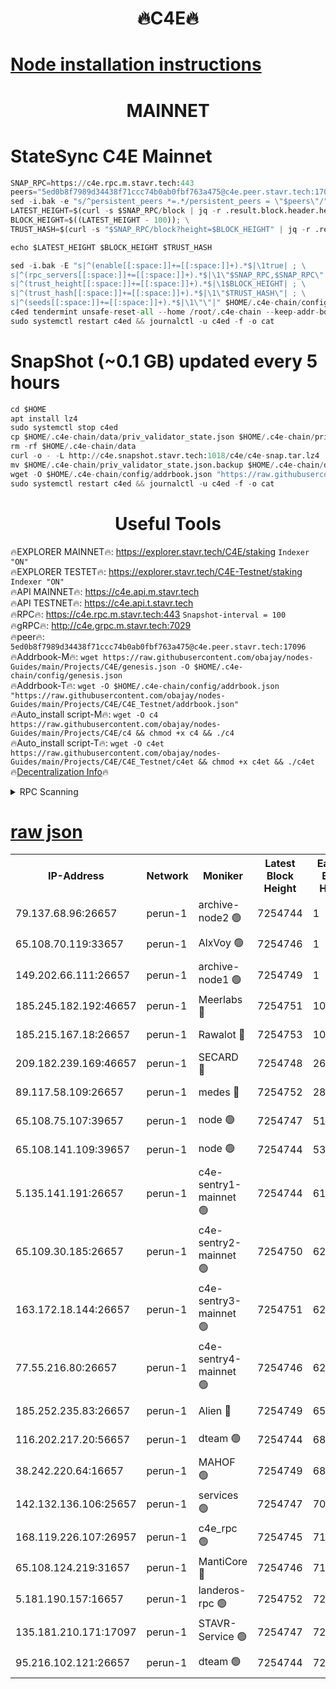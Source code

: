 <h1 align="center"> 🔥C4E🔥</h1>

[Node installation instructions](https://github.com/obajay/nodes-Guides/tree/main/Projects/C4E)
=

<h1 align="center"> MAINNET</h1>

# StateSync C4E Mainnet
```python
SNAP_RPC=https://c4e.rpc.m.stavr.tech:443
peers="5ed0b8f7989d34438f71ccc74b0ab0fbf763a475@c4e.peer.stavr.tech:17096"
sed -i.bak -e "s/^persistent_peers *=.*/persistent_peers = \"$peers\"/" $HOME/.c4e-chain/config/config.toml
LATEST_HEIGHT=$(curl -s $SNAP_RPC/block | jq -r .result.block.header.height); \
BLOCK_HEIGHT=$((LATEST_HEIGHT - 100)); \
TRUST_HASH=$(curl -s "$SNAP_RPC/block?height=$BLOCK_HEIGHT" | jq -r .result.block_id.hash)

echo $LATEST_HEIGHT $BLOCK_HEIGHT $TRUST_HASH

sed -i.bak -E "s|^(enable[[:space:]]+=[[:space:]]+).*$|\1true| ; \
s|^(rpc_servers[[:space:]]+=[[:space:]]+).*$|\1\"$SNAP_RPC,$SNAP_RPC\"| ; \
s|^(trust_height[[:space:]]+=[[:space:]]+).*$|\1$BLOCK_HEIGHT| ; \
s|^(trust_hash[[:space:]]+=[[:space:]]+).*$|\1\"$TRUST_HASH\"| ; \
s|^(seeds[[:space:]]+=[[:space:]]+).*$|\1\"\"|" $HOME/.c4e-chain/config/config.toml
c4ed tendermint unsafe-reset-all --home /root/.c4e-chain --keep-addr-book
sudo systemctl restart c4ed && journalctl -u c4ed -f -o cat
```
# SnapShot (~0.1 GB) updated every 5 hours
```python
cd $HOME
apt install lz4
sudo systemctl stop c4ed
cp $HOME/.c4e-chain/data/priv_validator_state.json $HOME/.c4e-chain/priv_validator_state.json.backup
rm -rf $HOME/.c4e-chain/data
curl -o - -L http://c4e.snapshot.stavr.tech:1018/c4e/c4e-snap.tar.lz4 | lz4 -c -d - | tar -x -C $HOME/.c4e-chain --strip-components 2
mv $HOME/.c4e-chain/priv_validator_state.json.backup $HOME/.c4e-chain/data/priv_validator_state.json
wget -O $HOME/.c4e-chain/config/addrbook.json "https://raw.githubusercontent.com/obajay/nodes-Guides/main/Projects/C4E/addrbook.json"
sudo systemctl restart c4ed && journalctl -u c4ed -f -o cat
```
 <h1 align="center"> Useful Tools</h1>

🔥EXPLORER MAINNET🔥:  https://explorer.stavr.tech/C4E/staking            `Indexer "ON"` \
🔥EXPLORER TESTET🔥:   https://explorer.stavr.tech/C4E-Testnet/staking     `Indexer "ON"` \
🔥API MAINNET🔥:       https://c4e.api.m.stavr.tech \
🔥API TESTNET🔥:       https://c4e.api.t.stavr.tech \
🔥RPC🔥:               https://c4e.rpc.m.stavr.tech:443                  `Snapshot-interval = 100` \
🔥gRPC🔥:              http://c4e.grpc.m.stavr.tech:7029 \
🔥peer🔥:              `5ed0b8f7989d34438f71ccc74b0ab0fbf763a475@c4e.peer.stavr.tech:17096` \
🔥Addrbook-M🔥:    ```wget https://raw.githubusercontent.com/obajay/nodes-Guides/main/Projects/C4E/genesis.json -O $HOME/.c4e-chain/config/genesis.json``` \
🔥Addrbook-T🔥:    ```wget -O $HOME/.c4e-chain/config/addrbook.json "https://raw.githubusercontent.com/obajay/nodes-Guides/main/Projects/C4E/C4E_Testnet/addrbook.json"``` \
🔥Auto_install script-M🔥: ```wget -O c4 https://raw.githubusercontent.com/obajay/nodes-Guides/main/Projects/C4E/c4 && chmod +x c4 && ./c4``` \
🔥Auto_install script-T🔥: ```wget -O c4et https://raw.githubusercontent.com/obajay/nodes-Guides/main/Projects/C4E/C4E_Testnet/c4et && chmod +x c4et && ./c4et``` \
🔥[Decentralization Info](https://github.com/obajay/StateSync-snapshots/tree/main/Projects/C4E/Decentralization)🔥




<details>
<summary>RPC Scanning</summary>

<h2 align="center"> We scan nodes in real time every 4 hours. And we provide the final result of RPC endpoints.
We cannot influence the operation of these nodes in any way. </h2>


```python
If Voting Power is higher than 0 --> then the Node is a validator of the network and may be subject to attack and be a potential threat to the chain.
```
```python
We marked such validators with a red symbol
```

</details>

[raw json](https://rpc-check.c4e.stavr.tech/c4e/rpc-c4e-result.json)
=



<table><tr><th>IP-Address</th><th>Network</th><th>Moniker</th><th>Latest Block Height</th><th>Earliest Block Height</th><th>Catching Up</th><th>Tx Index</th><th>Voting Power</th><th>Scan Time</th></tr><tr><td>79.137.68.96:26657</td><td>perun-1</td><td>archive-node2 🟢</td><td>7254744</td><td>1</td><td>False</td><td>on</td><td>0</td><td>2024-02-20T07:35:58.064433777UTC</td></tr><tr><td>65.108.70.119:33657</td><td>perun-1</td><td>AlxVoy 🟢</td><td>7254746</td><td>1</td><td>False</td><td>on</td><td>0</td><td>2024-02-20T07:36:12.203676401UTC</td></tr><tr><td>149.202.66.111:26657</td><td>perun-1</td><td>archive-node1 🟢</td><td>7254749</td><td>1</td><td>False</td><td>on</td><td>0</td><td>2024-02-20T07:36:29.157679075UTC</td></tr><tr><td>185.245.182.192:46657</td><td>perun-1</td><td>Meerlabs 🔴</td><td>7254751</td><td>1051501</td><td>False</td><td>on</td><td>344602</td><td>2024-02-20T07:36:36.380363607UTC</td></tr><tr><td>185.215.167.18:26657</td><td>perun-1</td><td>Rawalot 🔴</td><td>7254753</td><td>1090501</td><td>False</td><td>on</td><td>450004</td><td>2024-02-20T07:36:47.977763806UTC</td></tr><tr><td>209.182.239.169:46657</td><td>perun-1</td><td>SECARD 🔴</td><td>7254748</td><td>2616101</td><td>False</td><td>off</td><td>749302</td><td>2024-02-20T07:36:24.370782946UTC</td></tr><tr><td>89.117.58.109:26657</td><td>perun-1</td><td>medes 🔴</td><td>7254752</td><td>2826001</td><td>False</td><td>off</td><td>890936</td><td>2024-02-20T07:36:43.159389951UTC</td></tr><tr><td>65.108.75.107:39657</td><td>perun-1</td><td>node 🟢</td><td>7254747</td><td>5198801</td><td>False</td><td>on</td><td>0</td><td>2024-02-20T07:36:15.186747019UTC</td></tr><tr><td>65.108.141.109:39657</td><td>perun-1</td><td>node 🟢</td><td>7254744</td><td>5303301</td><td>False</td><td>on</td><td>0</td><td>2024-02-20T07:36:00.530008195UTC</td></tr><tr><td>5.135.141.191:26657</td><td>perun-1</td><td>c4e-sentry1-mainnet 🟢</td><td>7254744</td><td>6198001</td><td>False</td><td>on</td><td>0</td><td>2024-02-20T07:35:57.040714609UTC</td></tr><tr><td>65.109.30.185:26657</td><td>perun-1</td><td>c4e-sentry2-mainnet 🟢</td><td>7254750</td><td>6238301</td><td>False</td><td>on</td><td>0</td><td>2024-02-20T07:36:36.025795305UTC</td></tr><tr><td>163.172.18.144:26657</td><td>perun-1</td><td>c4e-sentry3-mainnet 🟢</td><td>7254751</td><td>6239001</td><td>False</td><td>on</td><td>0</td><td>2024-02-20T07:36:36.657824150UTC</td></tr><tr><td>77.55.216.80:26657</td><td>perun-1</td><td>c4e-sentry4-mainnet 🟢</td><td>7254746</td><td>6241001</td><td>False</td><td>on</td><td>0</td><td>2024-02-20T07:36:11.857586993UTC</td></tr><tr><td>185.252.235.83:26657</td><td>perun-1</td><td>Alien 🔴</td><td>7254749</td><td>6502501</td><td>False</td><td>on</td><td>648179</td><td>2024-02-20T07:36:29.457152350UTC</td></tr><tr><td>116.202.217.20:56657</td><td>perun-1</td><td>dteam 🟢</td><td>7254744</td><td>6800901</td><td>False</td><td>on</td><td>0</td><td>2024-02-20T07:35:57.373419232UTC</td></tr><tr><td>38.242.220.64:16657</td><td>perun-1</td><td>MAHOF 🟢</td><td>7254749</td><td>6885501</td><td>False</td><td>on</td><td>0</td><td>2024-02-20T07:36:26.815241686UTC</td></tr><tr><td>142.132.136.106:25657</td><td>perun-1</td><td>services 🟢</td><td>7254747</td><td>7012001</td><td>False</td><td>on</td><td>0</td><td>2024-02-20T07:36:14.871522481UTC</td></tr><tr><td>168.119.226.107:26957</td><td>perun-1</td><td>c4e_rpc 🟢</td><td>7254745</td><td>7154745</td><td>False</td><td>on</td><td>0</td><td>2024-02-20T07:36:04.943984930UTC</td></tr><tr><td>65.108.124.219:31657</td><td>perun-1</td><td>MantiCore 🔴</td><td>7254746</td><td>7154746</td><td>False</td><td>off</td><td>729292</td><td>2024-02-20T07:36:11.505811114UTC</td></tr><tr><td>5.181.190.157:16657</td><td>perun-1</td><td>landeros-rpc 🟢</td><td>7254752</td><td>7252001</td><td>False</td><td>on</td><td>0</td><td>2024-02-20T07:36:47.650956143UTC</td></tr><tr><td>135.181.210.171:17097</td><td>perun-1</td><td>STAVR-Service 🟢</td><td>7254747</td><td>7254001</td><td>False</td><td>on</td><td>0</td><td>2024-02-20T07:36:15.514353342UTC</td></tr><tr><td>95.216.102.121:26657</td><td>perun-1</td><td>dteam 🟢</td><td>7254744</td><td>7254501</td><td>False</td><td>on</td><td>0</td><td>2024-02-20T07:35:57.719090858UTC</td></tr></table>
